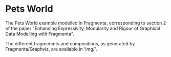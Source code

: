 # Pets World
The Pets World example modelled in Fragmenta, corresponding to section 2 of the paper "Enhancing Expressivity, Modularity and Rigour of Graphical Data Modelling with Fragmenta".

The different fragmenmts and compositions, as generated by Fragmenta/Graphviz, are available in 'img/'.
